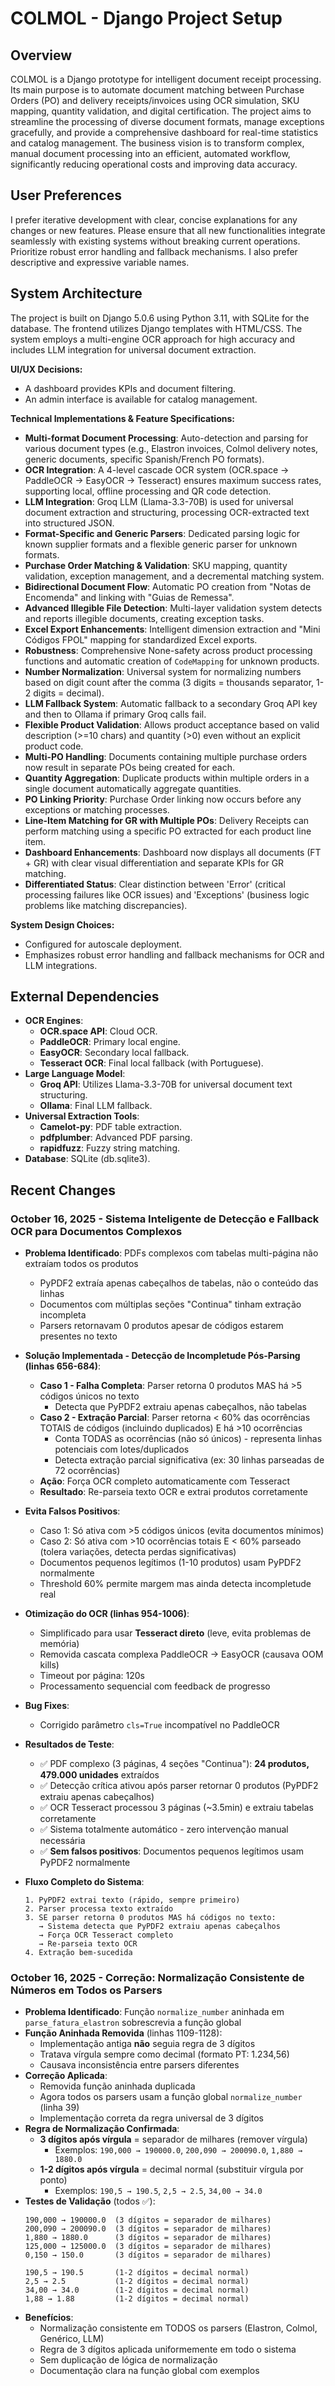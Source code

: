 # COLMOL - Django Project Setup

## Overview
COLMOL is a Django prototype for intelligent document receipt processing. Its main purpose is to automate document matching between Purchase Orders (PO) and delivery receipts/invoices using OCR simulation, SKU mapping, quantity validation, and digital certification. The project aims to streamline the processing of diverse document formats, manage exceptions gracefully, and provide a comprehensive dashboard for real-time statistics and catalog management. The business vision is to transform complex, manual document processing into an efficient, automated workflow, significantly reducing operational costs and improving data accuracy.

## User Preferences
I prefer iterative development with clear, concise explanations for any changes or new features. Please ensure that all new functionalities integrate seamlessly with existing systems without breaking current operations. Prioritize robust error handling and fallback mechanisms. I also prefer descriptive and expressive variable names.

## System Architecture
The project is built on Django 5.0.6 using Python 3.11, with SQLite for the database. The frontend utilizes Django templates with HTML/CSS. The system employs a multi-engine OCR approach for high accuracy and includes LLM integration for universal document extraction.

**UI/UX Decisions:**
- A dashboard provides KPIs and document filtering.
- An admin interface is available for catalog management.

**Technical Implementations & Feature Specifications:**
- **Multi-format Document Processing**: Auto-detection and parsing for various document types (e.g., Elastron invoices, Colmol delivery notes, generic documents, specific Spanish/French PO formats).
- **OCR Integration**: A 4-level cascade OCR system (OCR.space → PaddleOCR → EasyOCR → Tesseract) ensures maximum success rates, supporting local, offline processing and QR code detection.
- **LLM Integration**: Groq LLM (Llama-3.3-70B) is used for universal document extraction and structuring, processing OCR-extracted text into structured JSON.
- **Format-Specific and Generic Parsers**: Dedicated parsing logic for known supplier formats and a flexible generic parser for unknown formats.
- **Purchase Order Matching & Validation**: SKU mapping, quantity validation, exception management, and a decremental matching system.
- **Bidirectional Document Flow**: Automatic PO creation from "Notas de Encomenda" and linking with "Guias de Remessa".
- **Advanced Illegible File Detection**: Multi-layer validation system detects and reports illegible documents, creating exception tasks.
- **Excel Export Enhancements**: Intelligent dimension extraction and "Mini Códigos FPOL" mapping for standardized Excel exports.
- **Robustness**: Comprehensive None-safety across product processing functions and automatic creation of `CodeMapping` for unknown products.
- **Number Normalization**: Universal system for normalizing numbers based on digit count after the comma (3 digits = thousands separator, 1-2 digits = decimal).
- **LLM Fallback System**: Automatic fallback to a secondary Groq API key and then to Ollama if primary Groq calls fail.
- **Flexible Product Validation**: Allows product acceptance based on valid description (>=10 chars) and quantity (>0) even without an explicit product code.
- **Multi-PO Handling**: Documents containing multiple purchase orders now result in separate POs being created for each.
- **Quantity Aggregation**: Duplicate products within multiple orders in a single document automatically aggregate quantities.
- **PO Linking Priority**: Purchase Order linking now occurs before any exceptions or matching processes.
- **Line-Item Matching for GR with Multiple POs**: Delivery Receipts can perform matching using a specific PO extracted for each product line item.
- **Dashboard Enhancements**: Dashboard now displays all documents (FT + GR) with clear visual differentiation and separate KPIs for GR matching.
- **Differentiated Status**: Clear distinction between 'Error' (critical processing failures like OCR issues) and 'Exceptions' (business logic problems like matching discrepancies).

**System Design Choices:**
- Configured for autoscale deployment.
- Emphasizes robust error handling and fallback mechanisms for OCR and LLM integrations.

## External Dependencies
-   **OCR Engines**:
    -   **OCR.space API**: Cloud OCR.
    -   **PaddleOCR**: Primary local engine.
    -   **EasyOCR**: Secondary local fallback.
    -   **Tesseract OCR**: Final local fallback (with Portuguese).
-   **Large Language Model**:
    -   **Groq API**: Utilizes Llama-3.3-70B for universal document text structuring.
    -   **Ollama**: Final LLM fallback.
-   **Universal Extraction Tools**:
    -   **Camelot-py**: PDF table extraction.
    -   **pdfplumber**: Advanced PDF parsing.
    -   **rapidfuzz**: Fuzzy string matching.
-   **Database**: SQLite (db.sqlite3).

## Recent Changes

### October 16, 2025 - Sistema Inteligente de Detecção e Fallback OCR para Documentos Complexos
- **Problema Identificado**: PDFs complexos com tabelas multi-página não extraíam todos os produtos
  - PyPDF2 extraía apenas cabeçalhos de tabelas, não o conteúdo das linhas
  - Documentos com múltiplas seções "Continua" tinham extração incompleta
  - Parsers retornavam 0 produtos apesar de códigos estarem presentes no texto
  
- **Solução Implementada - Detecção de Incompletude Pós-Parsing (linhas 656-684)**:
  - **Caso 1 - Falha Completa**: Parser retorna 0 produtos MAS há >5 códigos únicos no texto
    - Detecta que PyPDF2 extraiu apenas cabeçalhos, não tabelas
  - **Caso 2 - Extração Parcial**: Parser retorna < 60% das ocorrências TOTAIS de códigos (incluindo duplicados) E há >10 ocorrências
    - Conta TODAS as ocorrências (não só únicos) - representa linhas potenciais com lotes/duplicados
    - Detecta extração parcial significativa (ex: 30 linhas parseadas de 72 ocorrências)
  - **Ação**: Força OCR completo automaticamente com Tesseract
  - **Resultado**: Re-parseia texto OCR e extrai produtos corretamente
  
- **Evita Falsos Positivos**:
  - Caso 1: Só ativa com >5 códigos únicos (evita documentos mínimos)
  - Caso 2: Só ativa com >10 ocorrências totais E < 60% parseado (tolera variações, detecta perdas significativas)
  - Documentos pequenos legítimos (1-10 produtos) usam PyPDF2 normalmente
  - Threshold 60% permite margem mas ainda detecta incompletude real
  
- **Otimização do OCR (linhas 954-1006)**:
  - Simplificado para usar **Tesseract direto** (leve, evita problemas de memória)
  - Removida cascata complexa PaddleOCR → EasyOCR (causava OOM kills)
  - Timeout por página: 120s
  - Processamento sequencial com feedback de progresso
  
- **Bug Fixes**:
  - Corrigido parâmetro `cls=True` incompatível no PaddleOCR
  
- **Resultados de Teste**:
  - ✅ PDF complexo (3 páginas, 4 seções "Continua"): **24 produtos, 479.000 unidades** extraídos
  - ✅ Detecção crítica ativou após parser retornar 0 produtos (PyPDF2 extraiu apenas cabeçalhos)
  - ✅ OCR Tesseract processou 3 páginas (~3.5min) e extraiu tabelas corretamente
  - ✅ Sistema totalmente automático - zero intervenção manual necessária
  - ✅ **Sem falsos positivos**: Documentos pequenos legítimos usam PyPDF2 normalmente
  
- **Fluxo Completo do Sistema**:
  ```
  1. PyPDF2 extrai texto (rápido, sempre primeiro)
  2. Parser processa texto extraído
  3. SE parser retorna 0 produtos MAS há códigos no texto:
     → Sistema detecta que PyPDF2 extraiu apenas cabeçalhos
     → Força OCR Tesseract completo
     → Re-parseia texto OCR
  4. Extração bem-sucedida
  ```

### October 16, 2025 - Correção: Normalização Consistente de Números em Todos os Parsers
- **Problema Identificado**: Função `normalize_number` aninhada em `parse_fatura_elastron` sobrescrevia a função global
- **Função Aninhada Removida** (linhas 1109-1128):
  - Implementação antiga **não** seguia regra de 3 dígitos
  - Tratava vírgula sempre como decimal (formato PT: 1.234,56)
  - Causava inconsistência entre parsers diferentes
- **Correção Aplicada**:
  - Removida função aninhada duplicada
  - Agora todos os parsers usam a função global `normalize_number` (linha 39)
  - Implementação correta da regra universal de 3 dígitos
- **Regra de Normalização Confirmada**:
  - **3 dígitos após vírgula** = separador de milhares (remover vírgula)
    - Exemplos: `190,000 → 190000.0`, `200,090 → 200090.0`, `1,880 → 1880.0`
  - **1-2 dígitos após vírgula** = decimal normal (substituir vírgula por ponto)
    - Exemplos: `190,5 → 190.5`, `2,5 → 2.5`, `34,00 → 34.0`
- **Testes de Validação** (todos ✅):
  ```
  190,000 → 190000.0  (3 dígitos = separador de milhares)
  200,090 → 200090.0  (3 dígitos = separador de milhares)
  1,880 → 1880.0      (3 dígitos = separador de milhares)
  125,000 → 125000.0  (3 dígitos = separador de milhares)
  0,150 → 150.0       (3 dígitos = separador de milhares)
  
  190,5 → 190.5       (1-2 dígitos = decimal normal)
  2,5 → 2.5           (1-2 dígitos = decimal normal)
  34,00 → 34.0        (1-2 dígitos = decimal normal)
  1,88 → 1.88         (1-2 dígitos = decimal normal)
  ```
- **Benefícios**:
  - Normalização consistente em TODOS os parsers (Elastron, Colmol, Genérico, LLM)
  - Regra de 3 dígitos aplicada uniformemente em todo o sistema
  - Sem duplicação de lógica de normalização
  - Documentação clara na função global com exemplos